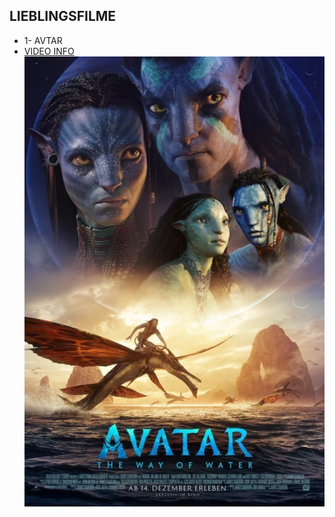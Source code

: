 ## LIEBLINGSFILME

 -  1- AVTAR 
 -  [VIDEO INFO](https://www.imdb.com/title/tt1630029/)
     ![Avtar foto inf](/Bilder/image_f1bcb2d5.webp)
